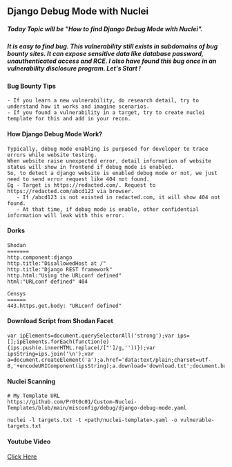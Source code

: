 ## Django Debug Mode with Nuclei

##### Today Topic will be "How to find Django Debug Mode with Nuclei". 
##### It is easy to find bug. This vulnerability still exists in subdomains of bug bounty sites. It can expose sensitive data like database password, unauthenticated access and RCE. I also have found this bug once in an vulnerability disclosure program. Let's Start !

#### Bug Bounty Tips
```
- If you learn a new vulnerability, do research detail, try to understand how it works and imagine scenarios.
- If you found a vulnerability in a target, try to create nuclei template for this and add in your recon. 
```

#### How Django Debug Mode Work?
```
Typically, debug mode enabling is purposed for developer to trace errors while website testing.
When website raise unexpected error, detail information of website status will show in frontend if debug mode is enabled.
So, to detect a django website is enabled debug mode or not, we just need to send error request like 404 not found.
Eg - Target is https://redacted.com/. Request to https://redacted.com/abcd123 via browser.
   - If /abcd123 is not existed in redacted.com, it will show 404 not found.
   - At that time, if debug mode is enable, other confidential information will leak with this error. 
```

#### Dorks
```
Shodan
=======
http.component:django
http.title:"DisallowedHost at /"
http.title:"Django REST framework"
http.html:"Using the URLconf defined"
html:"URLconf defined" 404

Censys
======
443.https.get.body: "URLconf defined"
```
#### Download Script from Shodan Facet
```
var ipElements=document.querySelectorAll('strong');var ips=[];ipElements.forEach(function(e){ips.push(e.innerHTML.replace(/["']/g,''))});var ipsString=ips.join('\n');var a=document.createElement('a');a.href='data:text/plain;charset=utf-8,'+encodeURIComponent(ipsString);a.download='download.txt';document.body.appendChild(a);a.click();
```
#### Nuclei Scanning
```
# My Template URL
https://github.com/Pr0t0c01/Custom-Nuclei-Templates/blob/main/misconfig/debug/django-debug-mode.yaml

nuclei -l targets.txt -t <path/nuclei-template>.yaml -o vulnerable-targets.txt
```
#### Youtube Video
[Click Here](https://www.youtube.com/watch?v=3V-uRtx846g)
